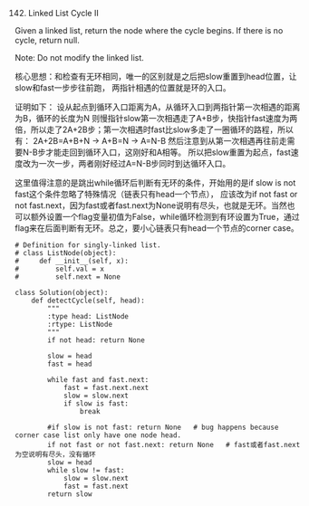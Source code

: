 142. Linked List Cycle II

Given a linked list, return the node where the cycle begins. If there is no cycle, return null.

Note: Do not modify the linked list.

核心思想：和检查有无环相同，唯一的区别就是之后把slow重置到head位置，让slow和fast一步步往前跑，
两指针相遇的位置就是环的入口。

证明如下：
设从起点到循环入口距离为A，从循环入口到两指针第一次相遇的距离为B，循环的长度为N
则慢指针slow第一次相遇走了A+B步，快指针fast速度为两倍，所以走了2A+2B步；第一次相遇时fast比slow多走了一圈循环的路程，所以有：
2A+2B=A+B+N -> A+B=N -> A=N-B
然后注意到从第一次相遇再往前走需要N-B步才能走回到循环入口，这刚好和A相等。
所以把slow重置为起点，fast速度改为一次一步，两者刚好经过A=N-B步同时到达循环入口。


这里值得注意的是跳出while循环后判断有无环的条件，开始用的是if slow is not fast这个条件忽略了特殊情况（链表只有head一个节点），
应该改为if not fast or not fast.next，因为fast或者fast.next为None说明有尽头，也就是无环。当然也可以额外设置一个flag变量初值为False，while循环检测到有环设置为True，通过flag来在后面判断有无环。总之，要小心链表只有head一个节点的corner case。

```
# Definition for singly-linked list.
# class ListNode(object):
#     def __init__(self, x):
#         self.val = x
#         self.next = None

class Solution(object):
    def detectCycle(self, head):
        """
        :type head: ListNode
        :rtype: ListNode
        """
        if not head: return None        

        slow = head
        fast = head

        while fast and fast.next:
            fast = fast.next.next
            slow = slow.next
            if slow is fast:
                break

        #if slow is not fast: return None   # bug happens because corner case list only have one node head.
        if not fast or not fast.next: return None   # fast或者fast.next为空说明有尽头，没有循环
        slow = head
        while slow != fast:
            slow = slow.next
            fast = fast.next
        return slow
```
